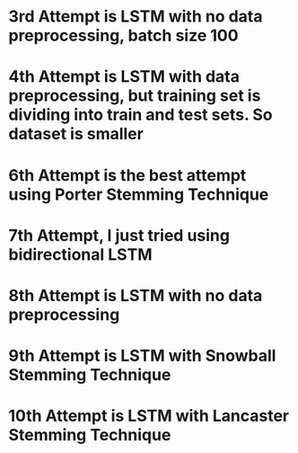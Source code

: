 # 3rd Attempt is LSTM with no data preprocessing, batch size 100

# 4th Attempt is LSTM with data preprocessing, but training set is dividing into train and test sets. So dataset is smaller

# 6th Attempt is the best attempt using Porter Stemming Technique

# 7th Attempt, I just tried using bidirectional LSTM

# 8th Attempt is LSTM with no data preprocessing

# 9th Attempt is LSTM with Snowball Stemming Technique

# 10th Attempt is LSTM with Lancaster Stemming Technique
